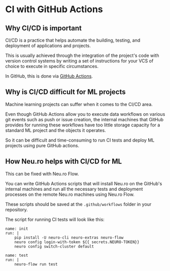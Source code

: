 # CI with GitHub Actions

## Why CI/CD is important

CI/CD is a practice that helps automate the building, testing, and deployment of applications and projects.

This is usually achieved through the integration of the project's code with version control systems by writing a set of instructions for your VCS of choice to execute in specific circumstances.

In GitHub, this is done via [GitHub Actions](https://github.com/features/actions).

## Why is CI/CD difficult for ML projects

Machine learning projects can suffer when it comes to the CI/CD area. 

Even though GitHub Actions allow you to execute data workflows on various git events such as push or issue creation, the internal machines that GitHub provides for running these workflows have too little storage capacity for a standard ML project and the objects it operates. 

So it can be difficult and time-consuming to run CI tests and deploy ML projects using pure GitHub actions.

## How Neu.ro helps with CI/CD for ML

This can be fixed with Neu.ro Flow. 

You can write GitHub Actions scripts that will install Neu.ro on the GitHub's internal machines and run all the necessary tests and deployment processes on the remote Neu.ro machines using Neu.ro Flow.

These scripts should be saved at the `.github/workflows` folder in your repository.

The script for running CI tests will look like this:

```text
name: init
run: |
    pip install -U neuro-cli neuro-extras neuro-flow
    neuro config login-with-token ${{ secrets.NEURO-TOKEN}}
    neuro config switch-cluster default
    
name: test
run: |
    neuro-flow run test
```

